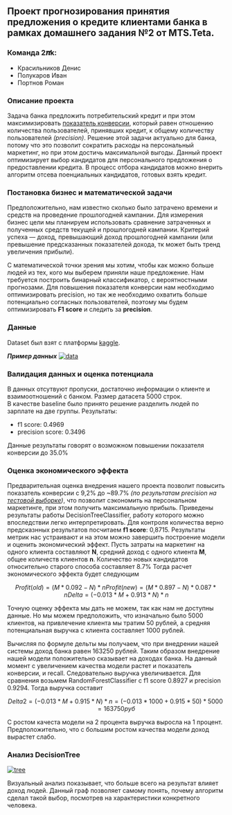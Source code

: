 ## Проект прогнозирования принятия предложения о кредите клиентами банка в рамках домашнего задания №2 от __MTS.Teta__.
### Команда __2𝝅k__: 
*  Красильников Денис
*  Полукаров Иван
*  Портнов Роман
 

### Описание проекта
Задача банка предложить потребительский кредит и при этом максимизировать [показатель конверсии](https://www.unisender.com/ru/support/about/glossary/chto-takoe-cr-conversion-rate/), который равен отношению количества пользователей, принявших кредит, к общему количеству пользователей *(precision)*. Решение этой задачи актуально для банка, потому что это позволит сократить расходы на персональный маркетинг, но при этом достичь максимальной выгоды. Данный проект оптимизирует выбор кандидатов для персонального предложения о предоставлении кредита. В процесс отбора кандидатов можно внерить алгоритм отсева поенциальных кандидатов, готовых взять кредит.  

### Постановка бизнес и математической задачи
Предположительно, нам известно сколько было затрачено времени и средств на проведение прошлогодней кампании. Для измерения бизнес цели мы планируем использовать сравнение затраченных и полученных средств текущей и прошлогодней кампании. Критерий успеха — доход, превышающий доход прошлогодней кампании (или превышение предсказанных показателей дохода, тк может быть тренд увеличения прибыли).

С математической точки зрения мы хотим, чтобы как можно больше людей из тех, кого мы выберем приняли наше предложение. Нам требуется построить бинарный классификатор, с вероятностными прогнозами. Для повышения показателя конверсии нам необходимо оптимизировать precision, но так же необходимо охватить больше потенциально согласных пользователей, поэтому мы будем оптимизировать __F1 score__ и следить за __precision__.

### Данные
Dataset был взят с платформы [kaggle](https://www.kaggle.com/krantiswalke/bank-personal-loan-modelling/code). 

___Пример данных___
[![data](https://i.imgur.com/D3IqggG.png)](https://www.kaggle.com/krantiswalke/bank-personal-loan-modelling)

### Валидация данных и оценка потенциала
В данных отсутвуют пропуски, достаточно информации о клиенте и взаимоотношений с банком. Размер датасета 5000 строк.  
В качестве baseline было принято решение разделить людей по зарплате на две группы.
Результаты: 
* f1 score: 0.4969
* precision score: 0.3496

Данные результаты говорят о возможном повышении показателя конверсии до 35.0%

### Оценка экономического эффекта
Предварительная оценка внедрения нашего проекта позволит повысить показатель конверсии с 9,2% до ~89.7% _(по результатам precision на [тестовой выборке](https://github.com/pam4ek/MTC.Teta_2PiK/blob/master/PipelineAndValidation_format.ipynb))_, что позволит сэкономить на персональном маркетинге, при этом получить максимальную прибыль. Приведены результаты работы 	DecisionTreeClassifier, работу которого можно впоследствии легко интерпретировать. Для контроля количества верно предсказнных результатов посчитаем __f1 score__: 0,8715. Результаты метрик нас устраивают и на этом можно завершить построение модели и оценить экономический эффект. 
Пусть затраты на маркетинг на одного клиента составляют __N__, средний доход с одного клиента __M__, общее количеств клиентов __n__. Количество новых кандидатов относительно старого способа составляет 8.7%
Тогда расчет экономического эффекта будет следующим
```math
Profit (old) = (M * 0.092 - N) * n
Profit (new) = (M * 0.897 - N) * 0.087 * n
Delta = (-0.013 * M + 0.913 * N) * n
```
Точную оценку эффекта мы дать не можем, так как нам не доступны данные. Но мы можем предположить, что изначально было 5000 клиентов, на привлечение клиента мы тратим 50 рублей, а средняя потенциальная выручка с клиента составляет 1000 рублей. 

Вычисляя по формуле дельты мы получаем, что при внедрении нашей системы доход банка равен 163250 рублей. Таким образом внедрение нашей модели положительно сказывает на доходах банка.
На данный момент с увеличением качества модели растет и показатель конверсии, и recall. Следовательно выручка увеличивается. Для сравнения возьмем RandomForestClassifier с f1 score 0.8927 и precision 0.9294. Тогда выручка составит 
```math
Delta2 = (-0.013 * M + 0.915 * N) * n = (-0.013 * 1000 + 0.915 * 50) * 5000 = 163750 руб
```
С ростом качеста модели на 2 процента выручка выросла на 1 процент. Предположительно, что с большим ростом качества модели доход вырастет слабо.  


### Анализ DecisionTree

[![tree](https://i.imgur.com/Z5gH5oo.png)](https://i.imgur.com/Z5gH5oo.png)

Визуальный анализ показывает, что больше всего на результат влияет доход людей. Данный граф позволяет самому понять, почему алгоритм сделал такой выбор, посмотрев на характеристики конкретного человека. 
